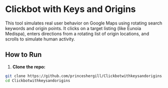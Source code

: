 # Clickbot with Keys and Origins

This tool simulates real user behavior on Google Maps using rotating search keywords and origin points. It clicks on a target listing (like Eunoia Medispa), enters directions from a rotating list of origin locations, and scrolls to simulate human activity.

## How to Run

1. **Clone the repo:**
```bash
git clone https://github.com/princeshergill/Clickbotwithkeysandorigins.git
cd Clickbotwithkeysandorigins
